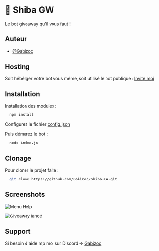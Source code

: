 
# 🎉 Shiba GW

Le bot giveaway qu'il vous faut !


## Auteur

- [@Gabizoc](https://www.github.com/gabizoc)

## Hosting

Soit hébérger votre bot vous même, soit utilisé le bot publique : [Invite moi](https://discord.com/api/oauth2/authorize?client_id=1244254720957091911&permissions=274878318657&scope=applications.commands%20bot)
## Installation

Installation des modules :

```bash
  npm install
```
Configurez le fichier [config.json](https://github.com/Gabizoc/Shiba-GW/blob/main/config.json)

Puis démarez le bot :
```bash
  node index.js
```
    
## Clonage

Pour cloner le projet faite :

```bash
  git clone https://github.com/Gabizoc/Shiba-GW.git
```


## Screenshots

![Menu Help](https://cdn.discordapp.com/attachments/1226510856796504094/1246512963922169866/image.png?ex=665ca929&is=665b57a9&hm=61d53875ab332d38c32a99cb087d202cdf1316c5b5fbf32cbfcbb054bdec0658&)

![Giveaway lancé](https://cdn.discordapp.com/attachments/1226510856796504094/1246513129471606825/image.png?ex=665ca951&is=665b57d1&hm=c27b70fd9350fa9d68cd0843b12cdc732c740bd7783836b384457b0e13acca48&)
## Support

Si besoin d'aide mp moi sur Discord -> [Gabizoc](https://bento.me/gabizoc)

